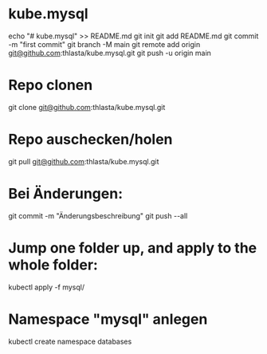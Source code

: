 # kube.mysql
echo "# kube.mysql" >> README.md
git init
git add README.md
git commit -m "first commit"
git branch -M main
git remote add origin git@github.com:thlasta/kube.mysql.git
git push -u origin main


# Repo clonen
git clone git@github.com:thlasta/kube.mysql.git

# Repo auschecken/holen
git pull git@github.com:thlasta/kube.mysql.git

# Bei Änderungen:
git commit -m "Änderungsbeschreibung"
git push --all

# Jump one folder up, and apply to the whole folder:
kubectl apply -f mysql/

# Namespace "mysql" anlegen
kubectl create namespace databases

